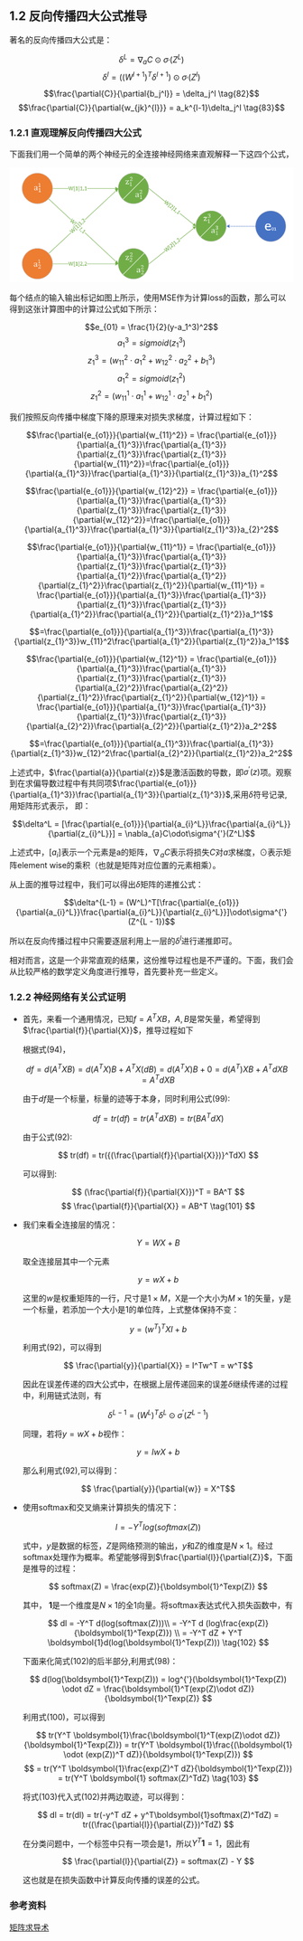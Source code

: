 <!--Copyright © Microsoft Corporation. All rights reserved.
  适用于[License](https://github.com/Microsoft/ai-edu/blob/master/LICENSE.md)版权许可-->


## 1.2 反向传播四大公式推导

著名的反向传播四大公式是：

  $$\delta^{L} = \nabla_{a}C \odot \sigma_{'}(Z^L) \tag{80}$$
  $$\delta^{l} = ((W^{l + 1})^T\delta^{l+1})\odot\sigma_{'}(Z^l) \tag{81}$$
  $$\frac{\partial{C}}{\partial{b_j^l}} = \delta_j^l \tag{82}$$
  $$\frac{\partial{C}}{\partial{w_{jk}^{l}}} = a_k^{l-1}\delta_j^l \tag{83}$$

### 1.2.1 直观理解反向传播四大公式

下面我们用一个简单的两个神经元的全连接神经网络来直观解释一下这四个公式，

<img src="../Images/0/bp.png" />

每个结点的输入输出标记如图上所示，使用MSE作为计算loss的函数，那么可以得到这张计算图中的计算过公式如下所示：

$$e_{01} = \frac{1}{2}(y-a_1^3)^2$$
$$a_1^3 = sigmoid(z_1^3)$$
$$z_1^3 = (w_{11}^2 \cdot a_1^2 + w_{12}^2 \cdot a_2^2 + b_1^3)$$
$$a_1^2 = sigmoid(z_1^2)$$
$$z_1^2 = (w_{11}^1 \cdot a_1^1 + w_{12}^1 \cdot a_2^1 + b_1^2)$$

我们按照反向传播中梯度下降的原理来对损失求梯度，计算过程如下：

$$\frac{\partial{e_{o1}}}{\partial{w_{11}^2}} = \frac{\partial{e_{o1}}}{\partial{a_{1}^3}}\frac{\partial{a_{1}^3}}{\partial{z_{1}^3}}\frac{\partial{z_{1}^3}}{\partial{w_{11}^2}}=\frac{\partial{e_{o1}}}{\partial{a_{1}^3}}\frac{\partial{a_{1}^3}}{\partial{z_{1}^3}}a_{1}^2$$

$$\frac{\partial{e_{o1}}}{\partial{w_{12}^2}} = \frac{\partial{e_{o1}}}{\partial{a_{1}^3}}\frac{\partial{a_{1}^3}}{\partial{z_{1}^3}}\frac{\partial{z_{1}^3}}{\partial{w_{12}^2}}=\frac{\partial{e_{o1}}}{\partial{a_{1}^3}}\frac{\partial{a_{1}^3}}{\partial{z_{1}^3}}a_{2}^2$$

$$\frac{\partial{e_{o1}}}{\partial{w_{11}^1}} = \frac{\partial{e_{o1}}}{\partial{a_{1}^3}}\frac{\partial{a_{1}^3}}{\partial{z_{1}^3}}\frac{\partial{z_{1}^3}}{\partial{a_{1}^2}}\frac{\partial{a_{1}^2}}{\partial{z_{1}^2}}\frac{\partial{z_{1}^2}}{\partial{w_{11}^1}} = \frac{\partial{e_{o1}}}{\partial{a_{1}^3}}\frac{\partial{a_{1}^3}}{\partial{z_{1}^3}}\frac{\partial{z_{1}^3}}{\partial{a_{1}^2}}\frac{\partial{a_{1}^2}}{\partial{z_{1}^2}}a_1^1$$

$$=\frac{\partial{e_{o1}}}{\partial{a_{1}^3}}\frac{\partial{a_{1}^3}}{\partial{z_{1}^3}}w_{11}^2\frac{\partial{a_{1}^2}}{\partial{z_{1}^2}}a_1^1$$

$$\frac{\partial{e_{o1}}}{\partial{w_{12}^1}} = \frac{\partial{e_{o1}}}{\partial{a_{1}^3}}\frac{\partial{a_{1}^3}}{\partial{z_{1}^3}}\frac{\partial{z_{1}^3}}{\partial{a_{2}^2}}\frac{\partial{a_{2}^2}}{\partial{z_{1}^2}}\frac{\partial{z_{1}^2}}{\partial{w_{12}^1}} = \frac{\partial{e_{o1}}}{\partial{a_{1}^3}}\frac{\partial{a_{1}^3}}{\partial{z_{1}^3}}\frac{\partial{z_{1}^3}}{\partial{a_{2}^2}}\frac{\partial{a_{2}^2}}{\partial{z_{1}^2}}a_2^2$$

$$=\frac{\partial{e_{o1}}}{\partial{a_{1}^3}}\frac{\partial{a_{1}^3}}{\partial{z_{1}^3}}w_{12}^2\frac{\partial{a_{2}^2}}{\partial{z_{1}^2}}a_2^2$$

上述式中，$\frac{\partial{a}}{\partial{z}}$是激活函数的导数，即$\sigma^{'}(z)$项。观察到在求偏导数过程中有共同项$\frac{\partial{e_{o1}}}{\partial{a_{1}^3}}\frac{\partial{a_{1}^3}}{\partial{z_{1}^3}}$,采用$\delta$符号记录,用矩阵形式表示，
即：

$$\delta^L = [\frac{\partial{e_{o1}}}{\partial{a_{i}^L}}\frac{\partial{a_{i}^L}}{\partial{z_{i}^L}}] = \nabla_{a}C\odot\sigma^{'}(Z^L)$$

上述式中，$[a_i]$表示一个元素是a的矩阵，$\nabla_{a}C$表示将损失$C$对$a$求梯度，$\odot$表示矩阵element wise的乘积（也就是矩阵对应位置的元素相乘）。

从上面的推导过程中，我们可以得出$\delta$矩阵的递推公式：

$$\delta^{L-1} = (W^L)^T[\frac{\partial{e_{o1}}}{\partial{a_{i}^L}}\frac{\partial{a_{i}^L}}{\partial{z_{i}^L}}]\odot\sigma^{'}(Z^{L - 1})$$

所以在反向传播过程中只需要逐层利用上一层的$\delta^l$进行递推即可。

相对而言，这是一个非常直观的结果，这份推导过程也是不严谨的。下面，我们会从比较严格的数学定义角度进行推导，首先要补充一些定义。


### 1.2.2 神经网络有关公式证明

+ 首先，来看一个通用情况，已知$f = A^TXB$，$A,B$是常矢量，希望得到$\frac{\partial{f}}{\partial{X}}$，推导过程如下

  根据式(94)，

  $$
  df = d(A^TXB) = d(A^TX)B + A^TX(dB) = d(A^TX)B + 0 = d(A^T)XB+A^TdXB = A^TdXB
  $$

  由于$df$是一个标量，标量的迹等于本身，同时利用公式(99):

  $$
  df = tr(df) = tr(A^TdXB) = tr(BA^TdX)
  $$

  由于公式(92):

  $$
  tr(df) = tr({(\frac{\partial{f}}{\partial{X}})}^TdX)
  $$

  可以得到:

  $$
  (\frac{\partial{f}}{\partial{X}})^T = BA^T
  $$
  $$
  \frac{\partial{f}}{\partial{X}} = AB^T \tag{101}
  $$

+ 我们来看全连接层的情况：

  $$ Y = WX + B$$

  取全连接层其中一个元素

  $$ y = wX + b$$

  这里的$w$是权重矩阵的一行，尺寸是$1 \times M$，X是一个大小为$M \times 1$的矢量，y是一个标量，若添加一个大小是1的单位阵，上式整体保持不变：

  $$ y = (w^T)^TXI + b$$

  利用式(92)，可以得到

  $$ \frac{\partial{y}}{\partial{X}} = I^Tw^T = w^T$$

  因此在误差传递的四大公式中，在根据上层传递回来的误差$\delta$继续传递的过程中，利用链式法则，有

  $$\delta^{L-1} = (W^L)^T \delta^L \odot \sigma^{'}(Z^{L - 1})$$

  同理，若将$y=wX+b$视作：

  $$ y = IwX + b $$

  那么利用式(92),可以得到：

  $$ \frac{\partial{y}}{\partial{w}} = X^T$$

+ 使用softmax和交叉熵来计算损失的情况下：

  $$ l = - Y^Tlog(softmax(Z))$$

  式中，$y$是数据的标签，$Z$是网络预测的输出，$y$和$Z$的维度是$N \times 1$。经过softmax处理作为概率。希望能够得到$\frac{\partial{l}}{\partial{Z}}$，下面是推导的过程：

  $$
  softmax(Z) = \frac{exp(Z)}{\boldsymbol{1}^Texp(Z)}
  $$

  其中， $\boldsymbol{1}$是一个维度是$N \times 1$的全1向量。将softmax表达式代入损失函数中，有

  $$
  dl = -Y^T d(log(softmax(Z)))\\
  = -Y^T d (log\frac{exp(Z)}{\boldsymbol{1}^Texp(Z)}) \\
  = -Y^T dZ + Y^T \boldsymbol{1}d(log(\boldsymbol{1}^Texp(Z))) \tag{102}
  $$

  下面来化简式(102)的后半部分,利用式(98)：

  $$
  d(log(\boldsymbol{1}^Texp(Z))) = log^{'}(\boldsymbol{1}^Texp(Z)) \odot dZ
  = \frac{\boldsymbol{1}^T(exp(Z)\odot dZ)}{\boldsymbol{1}^Texp(Z)}
  $$

  利用式(100)，可以得到

  $$
  tr(Y^T \boldsymbol{1}\frac{\boldsymbol{1}^T(exp(Z)\odot dZ)}{\boldsymbol{1}^Texp(Z)}) =
  tr(Y^T \boldsymbol{1}\frac{(\boldsymbol{1} \odot (exp(Z))^T dZ)}{\boldsymbol{1}^Texp(Z)})
  $$
  $$ =
  tr(Y^T \boldsymbol{1}\frac{exp(Z)^T dZ}{\boldsymbol{1}^Texp(Z)}) = tr(Y^T \boldsymbol{1} softmax(Z)^TdZ) \tag{103}
  $$

  将式(103)代入式(102)并两边取迹，可以得到：

  $$
  dl = tr(dl) = tr(-y^T dZ + y^T\boldsymbol{1}softmax(Z)^TdZ) = tr((\frac{\partial{l}}{\partial{Z}})^TdZ)
  $$

  在分类问题中，一个标签中只有一项会是1，所以$Y^T\boldsymbol{1} = 1$，因此有

  $$
  \frac{\partial{l}}{\partial{Z}} = softmax(Z) - Y
  $$

  这也就是在损失函数中计算反向传播的误差的公式。


### 参考资料

  [矩阵求导术](https://zhuanlan.zhihu.com/p/24709748)


